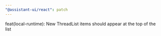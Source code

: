 ```yaml
---
"@assistant-ui/react": patch
---
```


feat(local-runtime): New ThreadList items should appear at the top of the list
